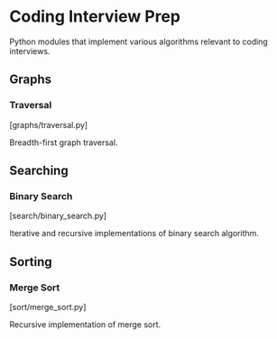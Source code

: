 # Coding Interview Prep 

Python modules that implement various algorithms relevant to coding interviews.

## Graphs

### Traversal

[graphs/traversal.py]

Breadth-first graph traversal.

## Searching

### Binary Search

[search/binary_search.py]

Iterative and recursive implementations of binary search algorithm.

## Sorting

### Merge Sort

[sort/merge_sort.py]

Recursive implementation of merge sort.